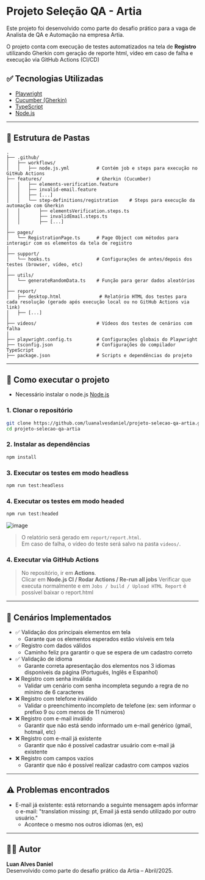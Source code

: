 # Projeto Seleção QA - Artia

Este projeto foi desenvolvido como parte do desafio prático para a vaga de Analista de QA e Automação na empresa Artia.

O projeto conta com execução de testes automatizados na tela de **Registro** utilizando Gherkin com geração de reporte html, vídeo em caso de falha e execução via GitHub Actions (CI/CD)

## ✅ Tecnologias Utilizadas

- [Playwright](https://playwright.dev/)
- [Cucumber (Gherkin)](https://cucumber.io/)
- [TypeScript](https://www.typescriptlang.org/)
- [Node.js](https://nodejs.org/)

---

## 📁 Estrutura de Pastas

```
.
├── .github/
│   ├── workflows/
│   │   ├── node.js.yml          # Contém job e steps para execução no GitHub Actions
├── features/                    # Gherkin (Cucumber)
│   │   ├── elements-verification.feature
│   │   ├── invalid-email.feature
│   │   ├── [...]
│   │   └── step-definitions/registration    # Steps para execução da automação com Gherkin
│   │       ├── elementsVerification.steps.ts
│   │       ├── invalidEmail.steps.ts
│   │       ├── [...]
│
├── pages/
│   └── RegistrationPage.ts      # Page Object com métodos para interagir com os elementos da tela de registro
│
├── support/
│   └── hooks.ts                 # Configurações de antes/depois dos testes (browser, vídeo, etc)
│
├── utils/
│   └── generateRandomData.ts    # Função para gerar dados aleatórios
│
├── report/
│   ├── desktop.html              # Relatório HTML dos testes para cada resolução (gerado após execução local ou no GitHub Actions via link)
│   ├── [...]
│
├── videos/                      # Vídeos dos testes de cenários com falha
│
├── playwright.config.ts         # Configurações globais do Playwright
├── tsconfig.json                # Configurações do compilador TypeScript
├── package.json                 # Scripts e dependências do projeto
```

---

## 🚀 Como executar o projeto

- Necessário instalar o node.js [Node.js](https://nodejs.org/en/download)

### 1. Clonar o repositório

```bash
git clone https://github.com/luanalvesdaniel/projeto-selecao-qa-artia.git
cd projeto-selecao-qa-artia
```

### 2. Instalar as dependências

```bash
npm install
```

### 3. Executar os testes em modo headless

```bash
npm run test:headless
```

### 4. Executar os testes em modo headed

```bash
npm run test:headed
```

![image](https://github.com/user-attachments/assets/e137b8c6-2432-42e8-ba01-93ca0219a74b)


> O relatório será gerado em `report/report.html`.  
> Em caso de falha, o vídeo do teste será salvo na pasta `videos/`.

### 4. Executar via GitHub Actions

> No repositório, ir em **Actions**.  
> Clicar em **Node.js CI / Rodar Actions / Re-run all jobs**
> Verificar que executa normalmente e em `Jobs / build / Upload HTML Report` é possível baixar o report.html

---

## 🧪 Cenários Implementados

- ✅ Validação dos principais elementos em tela
  - Garante que os elementos esperados estão visíveis em tela
- ✅ Registro com dados válidos
  - Caminho feliz pra garantir o que se espera de um cadastro correto
- ✅ Validação de idioma
  - Garante correta apresentação dos elementos nos 3 idiomas disponíveis da página (Português, Inglês e Espanhol)
- ❌ Registro com senha inválida
  - Validar um cenário com senha incompleta segundo a regra de no mínimo de 6 caracteres
- ❌ Registro com telefone inválido
  - Validar o preenchimento incompleto de telefone (ex: sem informar o prefixo 9 ou com menos de 11 números)
- ❌ Registro com e-mail inválido
  - Garantir que não está sendo informado um e-mail genérico (gmail, hotmail, etc)
- ❌ Registro com e-mail já existente
  - Garantir que não é possível cadastrar usuário com e-mail já existente
- ❌ Registro com campos vazios
  - Garantir que não é possível realizar cadastro com campos vazios

---

## ⚠️ Problemas encontrados

- E-mail já existente: está retornando a seguinte mensagem após informar o e-mail: "translation missing: pt, Email já está sendo utilizado por outro usuário."
  - Acontece o mesmo nos outros idiomas (en, es)

---

## 🧑‍💻 Autor

**Luan Alves Daniel**  
Desenvolvido como parte do desafio prático da Artia – Abril/2025.
